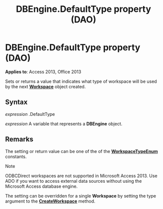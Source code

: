 ﻿---
title: DBEngine.DefaultType property (DAO)
TOCTitle: DefaultType Property
ms:assetid: b4371f3e-1ce0-1d0f-93a8-0c5329b510ab
ms:mtpsurl: https://msdn.microsoft.com/library/Ff822060(v=office.15)
ms:contentKeyID: 48547217
ms.date: 09/18/2015
mtps_version: v=office.15
f1_keywords:
- dao360.chm1053580
f1_categories:
- Office.Version=v15
---

# DBEngine.DefaultType property (DAO)


**Applies to**: Access 2013, Office 2013

Sets or returns a value that indicates what type of workspace will be used by the next **[Workspace](workspace-object-dao.md)** object created.

## Syntax

*expression* .DefaultType

*expression* A variable that represents a **DBEngine** object.

## Remarks

The setting or return value can be one of the of the **[WorkspaceTypeEnum](workspacetypeenum-enumeration-dao.md)** constants.


> [!NOTE]
> ODBCDirect workspaces are not supported in Microsoft Access 2013. Use ADO if you want to access external data sources without using the Microsoft Access database engine.

The setting can be overridden for a single **Workspace** by setting the type argument to the **[CreateWorkspace](dbengine-createworkspace-method-dao.md)** method.

